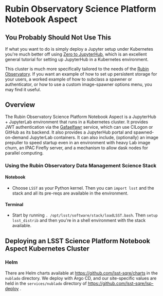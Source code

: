 # Rubin Observatory Science Platform Notebook Aspect

## You Probably Should Not Use This

If what you want to do is simply deploy a Jupyter setup under Kubernetes
you're much better off
using
[Zero to JupyterHub](https://zero-to-jupyterhub.readthedocs.io/en/latest/),
which is an excellent general tutorial for setting up JupyterHub in a
Kubernetes environment.

This cluster is much more specifically tailored to the needs of
the [Rubin Observatory](https://rubinobservatory.org).  If you want an
example of how to set up persistent storage for your users, a worked
example of how to subclass a spawner or authenticator, or how to use a
custom image-spawner options menu, you may find it useful.

## Overview

The Rubin Observatory Science Platform Notebook Aspect is a JupyterHub +
JupyterLab environment that runs in a Kubernetes cluster.  It provides
JWT authentication via
the [Gafaelfawr](https://github.com/lsst-sqre/gafaelfawr) service, which
can use CILogon or GitHub as its backend.  It also provides a JupyterHub
portal and spawned-on-demand JupyterLab containers.  It can also
include, (optionally) an image prepuller to speed startup even in an
environment with heavy Lab image churn, an IPAC Firefly server, and a
mechanism to allow dask nodes for parallel computing.

### Using the Rubin Observatory Data Management Science Stack

#### Notebook

* Choose `LSST` as your Python kernel.  Then you can `import lsst`
  and the stack and all its pre-reqs are available in the environment.
  
#### Terminal

* Start by running `. /opt/lsst/software/stack/loadLSST.bash`.  Then
  `setup lsst_distrib` and then you're in a shell environment with the
  stack available.

## Deploying an LSST Science Platform Notebook Aspect Kubernetes Cluster

### Helm

There are Helm charts available at https://github.com/lsst-sqre/charts
in the `nublado` directory.  We deploy with Argo CD, and our
site-specific values are held in the `services/nublado` directory of
https://github.com/lsst-sqre/lsp-deploy .

